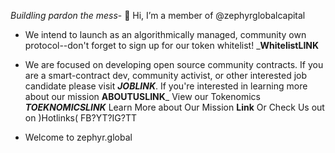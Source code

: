 *Buildling pardon the mess*- 
👋 Hi, I’m a member of @zephyrglobalcapital
- We intend to launch as an algorithmically managed, community own protocol--don't forget to sign up for our token whitelist! _____WhitelistLINK____
- We are focused on developing open source community contracts. If you are a smart-contract dev, community activist, or other interested job candidate please visit ___JOBLINK___.
If you're interested in learning more about our mission __ABOUTUSLINK___
View our Tokenomics ___TOEKNOMICSLINK___
Learn More about Our Mission __Link__
Or Check Us out on )Hotlinks( FB?YT?IG?TT


-  Welcome to zephyr.global 

<!---
To Do:
Update All Links

--->
